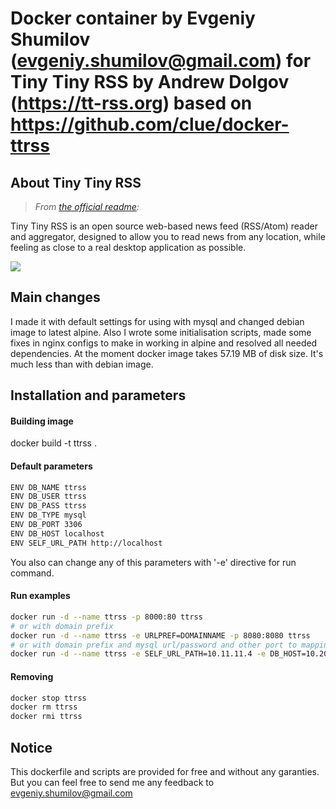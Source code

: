 # Docker container by Evgeniy Shumilov (evgeniy.shumilov@gmail.com) for Tiny Tiny RSS by Andrew Dolgov (https://tt-rss.org) based on https://github.com/clue/docker-ttrss

## About Tiny Tiny RSS

> *From [the official readme](http://tt-rss.org/redmine/projects/tt-rss/wiki):*

Tiny Tiny RSS is an open source web-based news feed (RSS/Atom) reader and aggregator,
designed to allow you to read news from any location,
while feeling as close to a real desktop application as possible.

![](http://tt-rss.org/images/1.9/1.jpg)

## Main changes

I made it with default settings for using with mysql and changed debian image to latest alpine. Also I wrote some initialisation scripts, made some fixes in nginx configs to make in working in alpine and resolved all needed dependencies. At the moment docker image takes 57.19 MB of disk size. It's much less than with debian image.

## Installation and parameters

#### Building image

docker build -t ttrss .

#### Default parameters

```bash
ENV DB_NAME ttrss
ENV DB_USER ttrss
ENV DB_PASS ttrss
ENV DB_TYPE mysql
ENV DB_PORT 3306
ENV DB_HOST localhost
ENV SELF_URL_PATH http://localhost
```

You also can change any of this parameters with '-e' directive for run command.

#### Run examples

```bash
docker run -d --name ttrss -p 8000:80 ttrss
# or with domain prefix
docker run -d --name ttrss -e URLPREF=DOMAINNAME -p 8080:8080 ttrss
# or with domain prefix and mysql url/password and other port to mapping
docker run -d --name ttrss -e SELF_URL_PATH=10.11.11.4 -e DB_HOST=10.20.30.4 -e DB_PASS=somepassword -p 8802:80 ttrss
```

#### Removing

```bash
docker stop ttrss
docker rm ttrss
docker rmi ttrss
```

## Notice

This dockerfile and scripts are provided for free and without any garanties. But you can feel free to send me any feedback to evgeniy.shumilov@gmail.com

